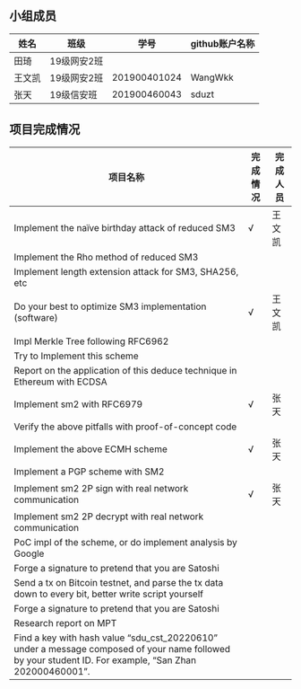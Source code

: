 ## 小组成员
|姓名|班级|学号|github账户名称|
|---|---|---|---|
|田琦|19级网安2班|||
|王文凯|19级网安2班|201900401024|WangWkk|
|张天|19级信安班|201900460043|sduzt|
## 项目完成情况
| 项目名称 | 完成情况 | 完成人员 |
|---|---|---|
|Implement the naïve birthday attack of reduced SM3|√|王文凯|
|Implement the Rho method of reduced SM3||
|Implement length extension attack for SM3, SHA256, etc||
|Do your best to optimize SM3 implementation (software)|√|王文凯|
|Impl Merkle Tree following RFC6962||
|Try to Implement this scheme||
|Report on the application of this deduce technique in Ethereum with ECDSA||
|Implement sm2 with RFC6979|√|张天|
|Verify the above pitfalls with proof-of-concept code||
|Implement the above ECMH scheme|√|张天|
|Implement a PGP scheme with SM2||
|Implement sm2 2P sign with real network communication|√|张天|
|Implement sm2 2P decrypt with real network communication||
|PoC impl of the scheme, or do implement analysis by Google||
|Forge a signature to pretend that you are Satoshi||
|Send a tx on Bitcoin testnet, and parse the tx data down to every bit, better write script yourself||
|Forge a signature to pretend that you are Satoshi||
|Research report on MPT||
|Find a key with hash value “sdu_cst_20220610” under a message composed of your name followed by your student ID. For example, “San Zhan 202000460001”.||
